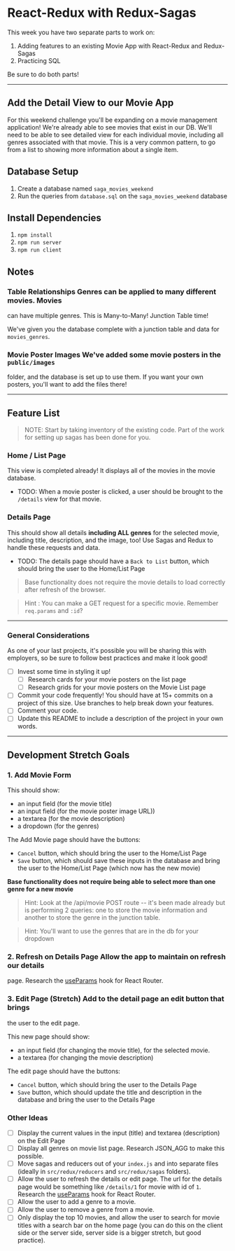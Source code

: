 # React-Redux with Redux-Sagas

This week you have two separate parts to work on:

1. Adding features to an existing Movie App with React-Redux and Redux-Sagas
2. Practicing SQL

Be sure to do both parts!

---

## Add the Detail View to our Movie App

For this weekend challenge you'll be expanding on a movie management
application! We're already able to see movies that exist in our DB. We'll need
to be able to see detailed view for each individual movie, including all genres
associated with that movie. This is a very common pattern, to go from a list to
showing more information about a single item. 

## Database Setup

1. Create a database named `saga_movies_weekend`
2. Run the queries from `database.sql` on the `saga_movies_weekend` database

## Install Dependencies

1. `npm install`
2. `npm run server`
3. `npm run client`

## Notes

### Table Relationships Genres can be applied to many different movies. Movies
can have multiple genres. This is Many-to-Many! Junction Table time!

We've given you the database complete with a junction table and data for
`movies_genres`.
 
### Movie Poster Images We've added some movie posters in the `public/images`
 folder, and the database is set up to use them. If you want your own posters,
 you'll want to add the files there!

---

## Feature List

> NOTE: Start by taking inventory of the existing code. Part of the work for
> setting up sagas has been done for you.

### Home / List Page

This view is completed already! It displays all of the movies in the movie
database. 

- TODO: When a movie poster is clicked, a user should be brought to the
  `/details` view for that movie.

### Details Page

This should show all details **including ALL genres** for the selected movie,
including title, description, and the image, too! Use Sagas and Redux to handle
these requests and data.

- TODO: The details page should have a `Back to List` button, which should
  bring the user to the Home/List Page

> Base functionality does not require the movie details to load correctly after
> refresh of the browser.


 > Hint : You can make a GET request for a specific movie. Remember
 > `req.params` and `:id`?
---

### General Considerations

As one of your last projects, it's possible you will be sharing this with
employers, so be sure to follow best practices and make it look good!

- [ ] Invest some time in styling it up!
    - [ ] Research cards for your movie posters on the list page
    - [ ] Research grids for your movie posters on the Movie List page
- [ ] Commit your code frequently! You should have at 15+ commits on a project
  of this size. Use branches to help break down your features.
- [ ] Comment your code.
- [ ] Update this README to include a description of the project in your own
  words.

---

## Development Stretch Goals

### 1. Add Movie Form

This should show:

- an input field (for the movie title)
- an input field (for the movie poster image URL))
- a textarea (for the movie description)
- a dropdown (for the genres)

The Add Movie page should have the buttons:

- `Cancel` button, which should bring the user to the Home/List Page
- `Save` button, which should save these inputs in the database and bring the
  user to the Home/List Page (which now has the new movie)

**Base functionality does not require being able to select more than one genre
for a new movie**

> Hint: Look at the /api/movie POST route -- it's been made already but is
> performing 2 queries: one to store the movie information and another to store
> the genre in the junction table.

> Hint: You'll want to use the genres that are in the db for your dropdown


### 2. Refresh on Details Page Allow the app to maintain on refresh our details
page. Research the
[useParams](https://reactrouter.com/en/main/hooks/use-params) hook for React
Router.

### 3. Edit Page (Stretch) Add to the detail page an edit button that brings
the user to the edit page.

This new page should show:

- an input field (for changing the movie title), for the selected movie.
- a textarea (for changing the movie description)

The edit page should have the buttons:

- `Cancel` button, which should bring the user to the Details Page
- `Save` button, which should update the title and description in the database
  and bring the user to the Details Page

### Other Ideas

- [ ] Display the current values in the input (title) and textarea
  (description) on the Edit Page
- [ ] Display all genres on movie list page. Research JSON_AGG to make this
  possible.
- [ ] Move sagas and reducers out of your `index.js` and into separate files
  (ideally in `src/redux/reducers` and `src/redux/sagas` folders).
- [ ] Allow the user to refresh the details or edit page. The url for the
  details page would be something like `/details/1` for movie with id of `1`.
  Research the [useParams](https://reactrouter.com/en/main/hooks/use-params)
  hook for React Router.
- [ ] Allow the user to add a genre to a movie.
- [ ] Allow the user to remove a genre from a movie.
- [ ] Only display the top 10 movies, and allow the user to search for movie
  titles with a search bar on the home page (you can do this on the client side
  or the server side, server side is a bigger stretch, but good practice).
